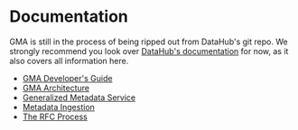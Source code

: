 # Documentation

GMA is still in the process of being ripped out from DataHub's git repo. We strongly recommend you look over [DataHub's
documentation](https://github.com/linkedin/datahub-gma/tree/master/docs) for now, as it also covers all information
here.

* [GMA Developer's Guide](developers.md)
* [GMA Architecture](architecture/architecture.md)
* [Generalized Metadata Service](https://github.com/linkedin/datahub/tree/master/gms)
* [Metadata Ingestion](https://github.com/linkedin/datahub/tree/master/metadata-ingestion)
* [The RFC Process](rfc.md)
